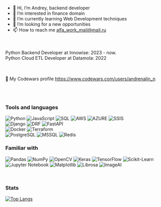 - 👋 Hi, I’m Andrey, backend developer 
- 👀 I’m interested in finance domain
- 🌱 I’m currently learning Web Development techniques 
- 💞️ I’m looking for a new opportunities
- 📫 How to reach me alfa_work_mail@mail.ru
<br>
<br>
Python Backend Developer at Innowise: 2023 - now. 
<br> 
Python Cloud ETL Developer at Datamola: 2022
<br> 
<br>
<br>

👀 My Codewars profile https://www.codewars.com/users/andrenalin_n

<br>
<br>

### Tools and languages
![Python](https://img.shields.io/badge/-Python-090909?style=for-the-badge&logo=python&logoColor=4370FF)
![JavaScript](https://img.shields.io/badge/-JavaScript-090909?style=for-the-badge&logo=JavaScript&logoColor=FFD243)
![SQL](https://img.shields.io/badge/-SQL-090909?style=for-the-badge&logo=mysql&logoColor=2077BE)
![AWS](https://img.shields.io/badge/-AWS-090909?style=for-the-badge&logo=aws&logoColor=2077BE)
![AZURE](https://img.shields.io/badge/-AZURE-090909?style=for-the-badge&logo=azure&logoColor=4370FF)
![SSIS](https://img.shields.io/badge/-SSIS-090909?style=for-the-badge&logo=ssis&logoColor=2077BE)
<br>
![Django](https://img.shields.io/badge/-Django-090909?style=for-the-badge&logo=django&logoColor=008F97)
![DRF](https://img.shields.io/badge/-DRF-090909?style=for-the-badge&logo=DRF&logoColor=008F97)
![FastAPI](https://img.shields.io/badge/-FastAPI-090909?style=for-the-badge&logo=FastAPI&logoColor=FFD243)
<br>
![Docker](https://img.shields.io/badge/-Docker-090909?style=for-the-badge&logo=docker&logoColor=0066E4)
![Terraform](https://img.shields.io/badge/-Terraform-090909?style=for-the-badge&logo=terraform&logoColor=5F59AB)
<br>
![PostgreSQL](https://img.shields.io/badge/-PostgreSQL-090909?style=for-the-badge&logo=postgresql&logoColor=4F84DB)
![MSSQL](https://img.shields.io/badge/-MSSQL-090909?style=for-the-badge&logo=mssql&logoColor=E7C5BB)
![Redis](https://img.shields.io/badge/-Redis-090909?style=for-the-badge&logo=redis&logoColor=F91A00)
<br>

### Familiar with
![Pandas](https://img.shields.io/badge/-Pandas-090909?style=for-the-badge&logo=Pandas&logoColor=FFFFFF)
![NumPy](https://img.shields.io/badge/-NumPy-090909?style=for-the-badge&logo=NumPy&logoColor=FFFFFF)
![OpenCV](https://img.shields.io/badge/-OpenCV-090909?style=for-the-badge&logo=OpenCV&logoColor=FFFFFF)
![Keras](https://img.shields.io/badge/-Keras-090909?style=for-the-badge&logo=Keras&logoColor=FFFFFF)
![TensorFlow](https://img.shields.io/badge/-TensorFlow-090909?style=for-the-badge&logo=TensorFlow&logoColor=FFFFFF)
![Scikit-Learn](https://img.shields.io/badge/-ScikitLearn-090909?style=for-the-badge&logo=ScikitLearn&logoColor=FFFFFF)
![Jupyter Notebook](https://img.shields.io/badge/-JupyterNotebook-090909?style=for-the-badge&logo=Jupyternotebook%20notebook&logoColor=F37821)
![Matplotlib](https://img.shields.io/badge/-Matplotlib-090909?style=for-the-badge&logo=matplotlib&logoColor=FFFFFF)
![Librosa](https://img.shields.io/badge/-Librosa-090909?style=for-the-badge&logo=librosa&logoColor=8000AA)
![ImageAI](https://img.shields.io/badge/-ImageAI-090909?style=for-the-badge&logo=ImageAI&logoColor=FFFFFF)

<br>

### Stats

[![Top Langs](https://github-readme-stats.vercel.app/api/top-langs/?username=AndreyNeveikov)](https://github.com/anuraghazra/github-readme-stats)


<!---
AndreyNeveikov/AndreyNeveikov is a ✨ special ✨ repository because its `README.md` (this file) appears on your GitHub profile.
You can click the Preview link to take a look at your changes.
--->

